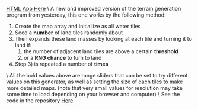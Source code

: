 [HTML App Here](https://quadriplanar.github.io/examples/terrain/expansion/Expansion%20Terrain.html)
\\
A new and improved version of the terrain generation program from yesterday, this one works by the following method:
  1. Create the map array and initiallize as all water tiles
  1. Seed a **number** of land tiles randomly about
  1. Then expands these land masses by looking at each tile and turning it to land if:
        1. the number of adjacent land tiles are above a certain **threshold**
        1. or a **RNG chance** to turn to land
  1. Step 3) is repeated a number of **times**
  
  
  
\\
All the bold values above are range sliders that can be set to try different values on this generator, as well as setting the size of each tiles to make more detailed maps.
(note that very small values for resolution may take some time to load depending on your browser and computer)
\\
See the code in the repository [Here](https://github.com/quadriplanar/quadriplanar.github.io/tree/master/examples/terrain/expansion)
